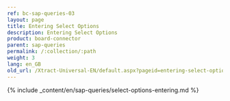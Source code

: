 ```yaml
---
ref: bc-sap-queries-03
layout: page
title: Entering Select Options
description: Entering Select Options
product: board-connector
parent: sap-queries
permalink: /:collection/:path
weight: 3
lang: en_GB
old_url: /Xtract-Universal-EN/default.aspx?pageid=entering-select-options
---
```

{% include _content/en/sap-queries/select-options-entering.md %}